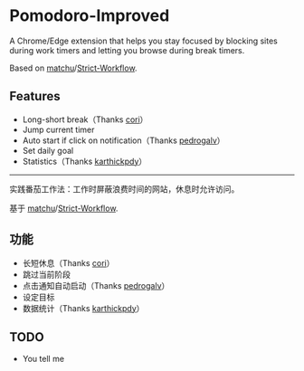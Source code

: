 # Pomodoro-Improved

A Chrome/Edge extension that helps you stay focused by blocking sites during work timers and letting you browse during break timers.

Based on [matchu](https://github.com/matchu)/[Strict-Workflow](https://github.com/matchu/Strict-Workflow).

## Features

- Long-short break（Thanks [cori](https://github.com/matchu/Strict-Workflow/pull/25)）
- Jump current timer
- Auto start if click on notification（Thanks [pedrogalv](https://github.com/matchu/Strict-Workflow/pull/65)）
- Set daily goal
- Statistics（Thanks [karthickpdy](https://github.com/matchu/Strict-Workflow/pull/61)）

---

实践番茄工作法：工作时屏蔽浪费时间的网站，休息时允许访问。

基于 [matchu](https://github.com/matchu)/[Strict-Workflow](https://github.com/matchu/Strict-Workflow).

## 功能

- 长短休息（Thanks [cori](https://github.com/matchu/Strict-Workflow/pull/25)）
- 跳过当前阶段
- 点击通知自动启动（Thanks [pedrogalv](https://github.com/matchu/Strict-Workflow/pull/65)）
- 设定目标
- 数据统计（Thanks [karthickpdy](https://github.com/matchu/Strict-Workflow/pull/61)）

## TODO

- You tell me